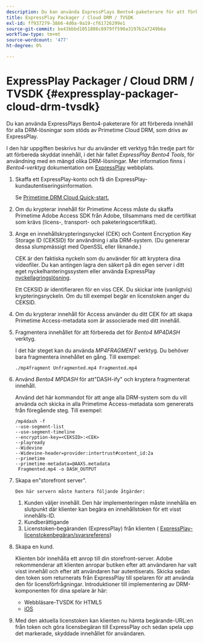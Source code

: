 ```yaml
---
description: Du kan använda ExpressPlays Bento4-paketerare för att förbereda innehåll för alla DRM-lösningar som stöds av Primetime Cloud DRM, som drivs av ExpressPlay.
title: ExpressPlay Packager / Cloud DRM / TVSDK
exl-id: ff937279-3866-4d0a-9a19-cf61726299e1
source-git-commit: be43bbbd1051886c8979ff590a3197b2a7249b6a
workflow-type: tm+mt
source-wordcount: '477'
ht-degree: 0%

---
```


# ExpressPlay Packager / Cloud DRM / TVSDK {#expressplay-packager-cloud-drm-tvsdk}

Du kan använda ExpressPlays Bento4-paketerare för att förbereda innehåll för alla DRM-lösningar som stöds av Primetime Cloud DRM, som drivs av ExpressPlay.

I den här uppgiften beskrivs hur du använder ett verktyg från tredje part för att förbereda skyddat innehåll, i det här fallet *ExpressPlay Bento4 Tools*, för användning med en mängd olika DRM-lösningar. Mer information finns i *Bento4-verktyg* dokumentation om [ExpressPlay](https://www.expressplay.com/developer/) webbplats.
1. Skaffa ett ExpressPlay-konto och få din ExpressPlay-kundautentiseringsinformation.

   Se [Primetime DRM Cloud Quick-start.](../../quick-start/quick-overview.md)
1. Om du krypterar innehåll för Primetime Access måste du skaffa Primetime Adobe Access SDK från Adobe, tillsammans med de certifikat som krävs (licens-, transport- och paketeringscertifikat).
1. Ange en innehållskrypteringsnyckel (CEK) och Content Encryption Key Storage ID (CEKSID) för användning i alla DRM-system. (Du genererar dessa slumpmässigt med OpenSSL eller liknande.)

   CEK är den faktiska nyckeln som du använder för att kryptera dina videofiler. Du kan antingen lagra den säkert på din egen server i ditt eget nyckelhanteringssystem eller använda ExpressPlay [nyckellagringslösning](https://www.expressplay.com/developer/key-storage/).

   Ett CEKSID är identifieraren för en viss CEK. Du skickar inte (vanligtvis) krypteringsnyckeln. Om du till exempel begär en licenstoken anger du CEKSID.

1. Om du krypterar innehåll för Access använder du ditt CEK för att skapa Primetime Access-metadata som är associerade med ditt innehåll.

1. Fragmentera innehållet för att förbereda det för *Bento4 MP4DASH* verktyg.

   I det här steget kan du använda *MP4FRAGMENT* verktyg. Du behöver bara fragmentera innehållet en gång. Till exempel:

   ```
   ./mp4fragment Unfragmented.mp4 Fragmented.mp4
   ```

1. Använd *Bento4 MPDASH* för att&quot;DASH-ify&quot; och kryptera fragmenterat innehåll.

   Använd det här kommandot för att ange alla DRM-system som du vill använda och skicka in alla Primetime Access-metadata som genererats från föregående steg. Till exempel:

   ```
   /mp4dash -f  
   --use-segment-list  
   --use-segment-timeline  
   --encryption-key=<CEKSID>:<CEK>  
   --playready  
   --Widevine  
   --Widevine-header=provider:intertrust#content_id:2a  
   --primetime  
   --primetime-metadata=@AAXS.metadata 
    Fragmented.mp4 -o DASH_OUTPUT
   ```

1. Skapa en&quot;storefront server&quot;.

       Den här servern måste hantera följande åtgärder:
   
   1. Kunden väljer innehåll. Den här implementeringen måste innehålla en slutpunkt där klienter kan begära en innehållstoken för ett visst innehålls-ID.
   1. Kundberättigande
   1. Licenstoken-begäranden (ExpressPlay) från klienten ( [ExpressPlay-licenstokenbegäran/svarsreferens](../../license-token-req-resp-ref/license-req-resp-overview.md))

1. Skapa en kund.

   Klienten bör innehålla ett anrop till din storefront-server. Adobe rekommenderar att klienten anropar butiken efter att användaren har valt visst innehåll och efter att användaren har autentiserats. Skicka sedan den token som returnerats från ExpressPlay till spelaren för att använda den för licensförfrågningar. Introduktioner till implementering av DRM-komponenten för dina spelare är här:

   * Webbläsare-TVSDK för HTML5
   * [iOS](../../../../programming/tvsdk-3x-ios-prog/ios-3x-drm-content-security/ios-3x-apple-fairplay-tvsdk.md)

1. Med den aktuella licenstoken kan klienten nu hämta begärande-URL:en från token och göra licensbegäran till ExpressPlay och sedan spela upp det markerade, skyddade innehållet för användaren.
